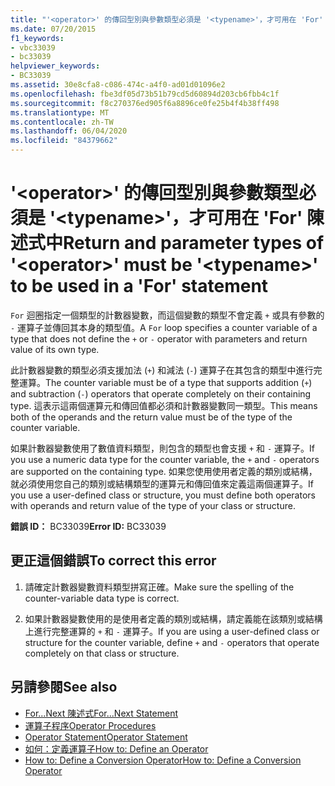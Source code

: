 ```yaml
---
title: "'<operator>' 的傳回型別與參數類型必須是 '<typename>'，才可用在 'For' 陳述式中"
ms.date: 07/20/2015
f1_keywords:
- vbc33039
- bc33039
helpviewer_keywords:
- BC33039
ms.assetid: 30e8cfa8-c086-474c-a4f0-ad01d01096e2
ms.openlocfilehash: fbe3df05d73b51b79cd5d60894d203cb6fbb4c1f
ms.sourcegitcommit: f8c270376ed905f6a8896ce0fe25b4f4b38ff498
ms.translationtype: MT
ms.contentlocale: zh-TW
ms.lasthandoff: 06/04/2020
ms.locfileid: "84379662"
---
```

# <a name="return-and-parameter-types-of-operator-must-be-typename-to-be-used-in-a-for-statement"></a><span data-ttu-id="2e6f9-102">'\<operator>' 的傳回型別與參數類型必須是 '\<typename>'，才可用在 'For' 陳述式中</span><span class="sxs-lookup"><span data-stu-id="2e6f9-102">Return and parameter types of '\<operator>' must be '\<typename>' to be used in a 'For' statement</span></span>
<span data-ttu-id="2e6f9-103">`For` 迴圈指定一個類型的計數器變數，而這個變數的類型不會定義 `+` 或具有參數的 `-` 運算子並傳回其本身的類型值。</span><span class="sxs-lookup"><span data-stu-id="2e6f9-103">A `For` loop specifies a counter variable of a type that does not define the `+` or `-` operator with parameters and return value of its own type.</span></span>  
  
 <span data-ttu-id="2e6f9-104">此計數器變數的類型必須支援加法 (`+`) 和減法 (`-`) 運算子在其包含的類型中進行完整運算。</span><span class="sxs-lookup"><span data-stu-id="2e6f9-104">The counter variable must be of a type that supports addition (`+`) and subtraction (`-`) operators that operate completely on their containing type.</span></span> <span data-ttu-id="2e6f9-105">這表示這兩個運算元和傳回值都必須和計數器變數同一類型。</span><span class="sxs-lookup"><span data-stu-id="2e6f9-105">This means both of the operands and the return value must be of the type of the counter variable.</span></span>  
  
 <span data-ttu-id="2e6f9-106">如果計數器變數使用了數值資料類型，則包含的類型也會支援 `+` 和 `-` 運算子。</span><span class="sxs-lookup"><span data-stu-id="2e6f9-106">If you use a numeric data type for the counter variable, the `+` and `-` operators are supported on the containing type.</span></span> <span data-ttu-id="2e6f9-107">如果您使用使用者定義的類別或結構，就必須使用您自己的類別或結構類型的運算元和傳回值來定義這兩個運算子。</span><span class="sxs-lookup"><span data-stu-id="2e6f9-107">If you use a user-defined class or structure, you must define both operators with operands and return value of the type of your class or structure.</span></span>  
  
 <span data-ttu-id="2e6f9-108">**錯誤 ID：** BC33039</span><span class="sxs-lookup"><span data-stu-id="2e6f9-108">**Error ID:** BC33039</span></span>  
  
## <a name="to-correct-this-error"></a><span data-ttu-id="2e6f9-109">更正這個錯誤</span><span class="sxs-lookup"><span data-stu-id="2e6f9-109">To correct this error</span></span>  
  
1. <span data-ttu-id="2e6f9-110">請確定計數器變數資料類型拼寫正確。</span><span class="sxs-lookup"><span data-stu-id="2e6f9-110">Make sure the spelling of the counter-variable data type is correct.</span></span>  
  
2. <span data-ttu-id="2e6f9-111">如果計數器變數使用的是使用者定義的類別或結構，請定義能在該類別或結構上進行完整運算的 `+` 和 `-` 運算子。</span><span class="sxs-lookup"><span data-stu-id="2e6f9-111">If you are using a user-defined class or structure for the counter variable, define `+` and `-` operators that operate completely on that class or structure.</span></span>  
  
## <a name="see-also"></a><span data-ttu-id="2e6f9-112">另請參閱</span><span class="sxs-lookup"><span data-stu-id="2e6f9-112">See also</span></span>

- [<span data-ttu-id="2e6f9-113">For...Next 陳述式</span><span class="sxs-lookup"><span data-stu-id="2e6f9-113">For...Next Statement</span></span>](../language-reference/statements/for-next-statement.md)
- [<span data-ttu-id="2e6f9-114">運算子程序</span><span class="sxs-lookup"><span data-stu-id="2e6f9-114">Operator Procedures</span></span>](../programming-guide/language-features/procedures/operator-procedures.md)
- [<span data-ttu-id="2e6f9-115">Operator Statement</span><span class="sxs-lookup"><span data-stu-id="2e6f9-115">Operator Statement</span></span>](../language-reference/statements/operator-statement.md)
- [<span data-ttu-id="2e6f9-116">如何：定義運算子</span><span class="sxs-lookup"><span data-stu-id="2e6f9-116">How to: Define an Operator</span></span>](../programming-guide/language-features/procedures/how-to-define-an-operator.md)
- [<span data-ttu-id="2e6f9-117">How to: Define a Conversion Operator</span><span class="sxs-lookup"><span data-stu-id="2e6f9-117">How to: Define a Conversion Operator</span></span>](../programming-guide/language-features/procedures/how-to-define-a-conversion-operator.md)
